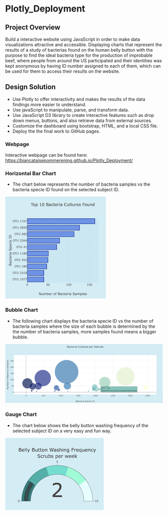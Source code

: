 
# Plotly_Deployment

## Project Overview

Build a interactive website using JavaScript in order to make data visualizations attractive and accessible. Displaying charts that represent the results of a study of bacterias found on the human belly button with the purpose to find the ideal bacteria type for the production of improbable beef, where people from around the US participated and their identities was kept anonymous by having ID number assigned to each of them, which can be used for them to access their results on the website.

## Design Solution

- Use Plotly to offer interactivity and makes the results of the data findings more easier to understand. 
- Use javaScript to manipulate, parse, and transform data.
- Use JavaScript D3 library to create interactive features such as drop down menus, buttons, and also retrieve data from external sources. 
- Customize the dashboard using bootstrap, HTML, and a local CSS file.
- Deploy the the final work to GitHub pages.


### Webpage

Interactive webpage can be found here: https://biancataisepommerening.github.io/Plotly_Deployment/


### Horizontal Bar Chart

- The chart below represents the number of bacteria samples vs the bacteria specie ID found on the selected subject ID.

![bar_chart](./static/images/bar_chart.png)


### Bubble Chart

- The following chart displays the bacteria specie ID vs the number of bacteria samples where the size of each bubble is determined by the the number of bacteria samples, more samples found means a bigger bubble.

![bubble_chart](./static/images/bubble_chart.png)

### Gauge Chart

- The chart below shows the belly button washing frequency of the selected subject ID on a very easy and fun way.

![gauge_chart](./static/images/gauge_chart.png)
